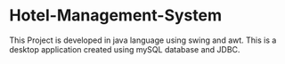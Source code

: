 # Hotel-Management-System
This Project is developed in java language using swing and awt. This is a desktop application created using mySQL database and JDBC.
